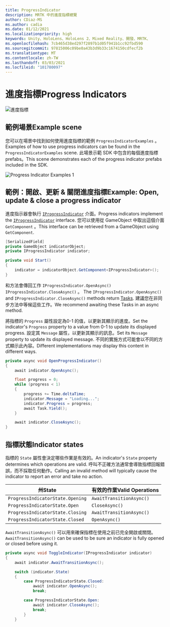 ```yaml
---
title: ProgressIndicator
description: MRTK 中的進度指標總覽
author: CDiaz-MS
ms.author: cadia
ms.date: 01/12/2021
ms.localizationpriority: high
keywords: Unity、HoloLens、HoloLens 2、Mixed Reality、開發、MRTK、
ms.openlocfilehash: 7cb465d38ed297f2897b1d05f941b1cc92fbd590
ms.sourcegitcommit: 97815006c09be0a43b3d9b33c1674150cdfecf2b
ms.translationtype: MT
ms.contentlocale: zh-TW
ms.lasthandoff: 03/03/2021
ms.locfileid: "101780097"
---
```

# <a name="progress-indicators"></a><span data-ttu-id="72793-104">進度指標</span><span class="sxs-lookup"><span data-stu-id="72793-104">Progress Indicators</span></span>

![進度指標](../images/progress-indicator/MRTK_ProgressIndicator_Main.png)

## <a name="example-scene"></a><span data-ttu-id="72793-106">範例場景</span><span class="sxs-lookup"><span data-stu-id="72793-106">Example scene</span></span>

<span data-ttu-id="72793-107">您可以在場景中找到如何使用進度指標的範例 `ProgressIndicatorExamples` 。</span><span class="sxs-lookup"><span data-stu-id="72793-107">Examples of how to use progress indicators can be found in the `ProgressIndicatorExamples` scene.</span></span> <span data-ttu-id="72793-108">此場景示範 SDK 中包含的每個進度指標 prefabs。</span><span class="sxs-lookup"><span data-stu-id="72793-108">This scene demonstrates each of the progress indicator prefabs included in the SDK.</span></span>

<img src="../images/progress-indicator/MRTK_ProgressIndicator_Examples.png" alt="Progress Indicator Examples 1">

## <a name="example-open-update--close-a-progress-indicator"></a><span data-ttu-id="72793-109">範例：開啟、更新 & 關閉進度指標</span><span class="sxs-lookup"><span data-stu-id="72793-109">Example: Open, update & close a progress indicator</span></span>

<span data-ttu-id="72793-110">進度指示器會執行 [`IProgressIndicator`](xref:Microsoft.MixedReality.Toolkit.UI.IProgressIndicator) 介面。</span><span class="sxs-lookup"><span data-stu-id="72793-110">Progress indicators implement the [`IProgressIndicator`](xref:Microsoft.MixedReality.Toolkit.UI.IProgressIndicator) interface.</span></span> <span data-ttu-id="72793-111">您可以使用從 GameObject 中取出這個介面 `GetComponent` 。</span><span class="sxs-lookup"><span data-stu-id="72793-111">This interface can be retrieved from a GameObject using `GetComponent`.</span></span>

```c#
[SerializedField]
private GameObject indicatorObject;
private IProgressIndicator indicator;

private void Start()
{
    indicator = indicatorObject.GetComponent<IProgressIndicator>();
}
```

<span data-ttu-id="72793-112">和方法會傳回工作 `IProgressIndicator.OpenAsync()` `IProgressIndicator.CloseAsync()` 。 [](xref:System.Threading.Tasks.Task)</span><span class="sxs-lookup"><span data-stu-id="72793-112">The `IProgressIndicator.OpenAsync()` and `IProgressIndicator.CloseAsync()` methods return [Tasks](xref:System.Threading.Tasks.Task).</span></span> <span data-ttu-id="72793-113">建議您在非同步方法中等候這些工作。</span><span class="sxs-lookup"><span data-stu-id="72793-113">We recommend awaiting these Tasks in an async method.</span></span>

<span data-ttu-id="72793-114">將指標的 `Progress` 屬性設定為0-1 的值，以更新其顯示的進度。</span><span class="sxs-lookup"><span data-stu-id="72793-114">Set the indicator's `Progress` property to a value from 0-1 to update its displayed progress.</span></span> <span data-ttu-id="72793-115">設定其 `Message` 屬性，以更新其顯示的訊息。</span><span class="sxs-lookup"><span data-stu-id="72793-115">Set its `Message` property to update its displayed message.</span></span> <span data-ttu-id="72793-116">不同的實施方式可能會以不同的方式顯示此內容。</span><span class="sxs-lookup"><span data-stu-id="72793-116">Different implementations may display this content in different ways.</span></span>

```c#
private async void OpenProgressIndicator()
{
    await indicator.OpenAsync();

    float progress = 0;
    while (progress < 1)
    {
        progress += Time.deltaTime;
        indicator.Message = "Loading...";
        indicator.Progress = progress;
        await Task.Yield();
    }

    await indicator.CloseAsync();
}
```

## <a name="indicator-states"></a><span data-ttu-id="72793-117">指標狀態</span><span class="sxs-lookup"><span data-stu-id="72793-117">Indicator states</span></span>

<span data-ttu-id="72793-118">指標的 `State` 屬性會決定哪些作業是有效的。</span><span class="sxs-lookup"><span data-stu-id="72793-118">An indicator's `State` property determines which operations are valid.</span></span> <span data-ttu-id="72793-119">呼叫不正確方法通常會導致指標回報錯誤，而不採取任何動作。</span><span class="sxs-lookup"><span data-stu-id="72793-119">Calling an invalid method will typically cause the indicator to report an error and take no action.</span></span>

<span data-ttu-id="72793-120">州</span><span class="sxs-lookup"><span data-stu-id="72793-120">State</span></span> | <span data-ttu-id="72793-121">有效的作業</span><span class="sxs-lookup"><span data-stu-id="72793-121">Valid Operations</span></span>
--- | ---
`ProgressIndicatorState.Opening` | `AwaitTransitionAsync()`
`ProgressIndicatorState.Open` | `CloseAsync()`
`ProgressIndicatorState.Closing` | `AwaitTransitionAsync()`
`ProgressIndicatorState.Closed` | `OpenAsync()`

<span data-ttu-id="72793-122">`AwaitTransitionAsync()` 可以用來確保指標在使用之前已完全開啟或關閉。</span><span class="sxs-lookup"><span data-stu-id="72793-122">`AwaitTransitionAsync()` can be used to be sure an indicator is fully opened or closed before using it.</span></span>

```c#
private async void ToggleIndicator(IProgressIndicator indicator)
{
    await indicator.AwaitTransitionAsync();

    switch (indicator.State)
    {
        case ProgressIndicatorState.Closed:
            await indicator.OpenAsync();
            break;

        case ProgressIndicatorState.Open:
            await indicator.CloseAsync();
            break;
        }
    }
```

